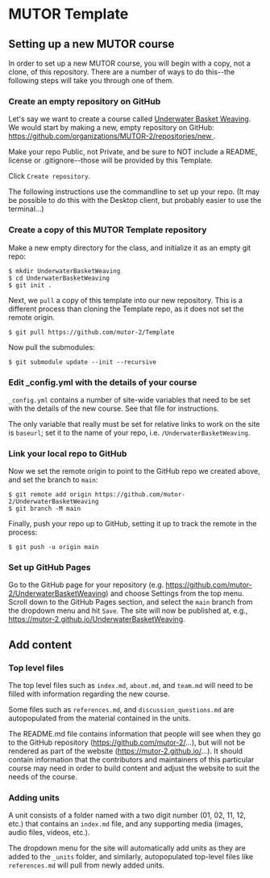 # MUTOR Template

## Setting up a new MUTOR course

In order to set up a new MUTOR course, you will begin with
a copy, not a clone, of this repository. There are a number of ways to
do this--the following steps will take you through one of them.

### Create an empty repository on GitHub

Let's say we want to create a course called 
[Underwater Basket Weaving](https://en.wikipedia.org/wiki/Underwater_basket_weaving).
We would start by making a new, empty repository on GitHub:
[
https://github.com/organizations/MUTOR-2/repositories/new
](
https://github.com/organizations/MUTOR-2/repositories/new
).

Make your repo Public, not Private, and be sure to NOT include a README, 
license or .gitignore--those will be provided
by this Template.

Click `Create repository`.

The following instructions use the commandline to set up your repo. (It may
be possible to do this with the Desktop client, but probably easier to
use the terminal...)

### Create a copy of this MUTOR Template repository

Make a new empty directory for the class, and initialize it as an empty
git repo:

    $ mkdir UnderwaterBasketWeaving
    $ cd UnderwaterBasketWeaving
    $ git init .
    
Next, we `pull` a copy of this template into our new repository.
This is a different process than cloning the Template repo, as it
does not set the remote origin.

    $ git pull https://github.com/mutor-2/Template
    
Now pull the submodules:

    $ git submodule update --init --recursive
    
### Edit _config.yml with the details of your course

`_config.yml` contains a number of site-wide variables that need to be 
set with the details of the new course. See that file for instructions.

The only variable that really must be set for relative links to work 
on the site is `baseurl`; set it to the name of your repo, 
i.e. `/UnderwaterBasketWeaving`.
    
### Link your local repo to GitHub

Now we set the remote origin to point to the GitHub repo we created above,
and set the branch to `main`:

    $ git remote add origin https://github.com/mutor-2/UnderwaterBasketWeaving
    $ git branch -M main
    
Finally, push your repo up to GitHub, setting it up to track the remote 
in the process:

    $ git push -u origin main

### Set up GitHub Pages

Go to the GitHub page for your repository 
(e.g. https://github.com/mutor-2/UnderwaterBasketWeaving)
and choose Settings from the top menu. Scroll down to the GitHub Pages
section, and select the `main` branch from the dropdown menu and hit `Save`.
The site will now be published at, e.g., 
https://mutor-2.github.io/UnderwaterBasketWeaving.

## Add content

### Top level files

The top level files such as `index.md`, `about.md`, and `team.md` will need
to be filled with information regarding the new course.

Some files such as `references.md`, and `discussion_questions.md` are 
autopopulated from the material contained in the units.

The README.md file contains information that people will see when they
go to the GitHub repository (https://github.com/mutor-2/...), 
but will not be rendered as part of the website 
(https://mutor-2.github.io/...). It should contain information that
the contributors and maintainers of this particular course may need
in order to build content and adjust the website to suit the needs
of the course.

### Adding units

A unit consists of a folder named with a two digit number 
(01, 02, 11, 12, etc.) that contains an `index.md` file, and any supporting 
media (images, audio files, videos, etc.). 

The dropdown menu for the site
will automatically add units as they are added to the `_units` folder, and
similarly, autopopulated top-level files like `references.md` will
pull from newly added units.
